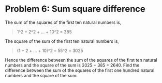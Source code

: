 # Problem 6: Sum square difference

The sum of the squares of the first ten natural numbers is, 

>   1^2 + 2^2 + ... + 10^2 = 385 

The square of the sum of the first ten natural numbers is, 

>   (1 + 2 + ... + 10)^2 = 55^2 = 3025 

Hence the difference between the sum of the squares of the first ten natural 
numbers and the square of the sum is 3025 − 385 = 2640. Find the difference 
between the sum of the squares of the first one hundred natural numbers and the
square of the sum.
